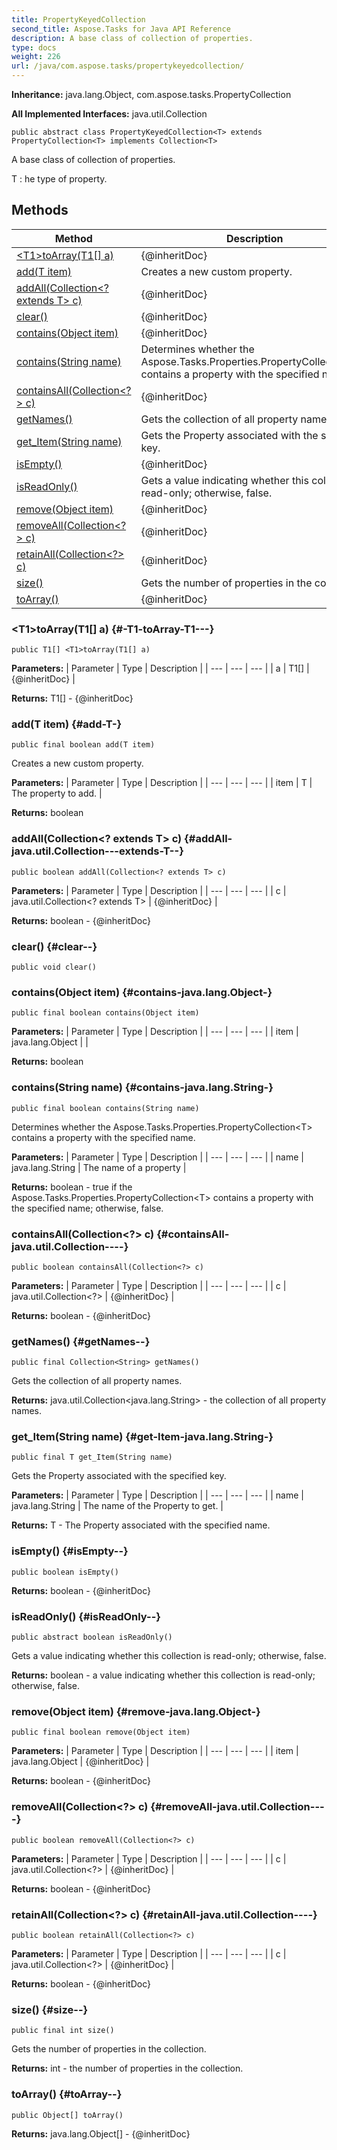 ```yaml
---
title: PropertyKeyedCollection
second_title: Aspose.Tasks for Java API Reference
description: A base class of collection of properties.
type: docs
weight: 226
url: /java/com.aspose.tasks/propertykeyedcollection/
---
```


**Inheritance:**
java.lang.Object, com.aspose.tasks.PropertyCollection

**All Implemented Interfaces:**
java.util.Collection
```
public abstract class PropertyKeyedCollection<T> extends PropertyCollection<T> implements Collection<T>
```

A base class of collection of properties.

 T : he type of property.
## Methods

| Method | Description |
| --- | --- |
| [&lt;T1&gt;toArray(T1[] a)](#-T1-toArray-T1---) | \{@inheritDoc\} |
| [add(T item)](#add-T-) | Creates a new custom property. |
| [addAll(Collection&lt;? extends T&gt; c)](#addAll-java.util.Collection---extends-T--) | \{@inheritDoc\} |
| [clear()](#clear--) | \{@inheritDoc\} |
| [contains(Object item)](#contains-java.lang.Object-) | \{@inheritDoc\} |
| [contains(String name)](#contains-java.lang.String-) | Determines whether the Aspose.Tasks.Properties.PropertyCollection&lt;T&gt; contains a property with the specified name. |
| [containsAll(Collection&lt;?&gt; c)](#containsAll-java.util.Collection----) | \{@inheritDoc\} |
| [getNames()](#getNames--) | Gets the collection of all property names. |
| [get_Item(String name)](#get-Item-java.lang.String-) | Gets the Property associated with the specified key. |
| [isEmpty()](#isEmpty--) | \{@inheritDoc\} |
| [isReadOnly()](#isReadOnly--) | Gets a value indicating whether this collection is read-only; otherwise, false. |
| [remove(Object item)](#remove-java.lang.Object-) | \{@inheritDoc\} |
| [removeAll(Collection&lt;?&gt; c)](#removeAll-java.util.Collection----) | \{@inheritDoc\} |
| [retainAll(Collection&lt;?&gt; c)](#retainAll-java.util.Collection----) | \{@inheritDoc\} |
| [size()](#size--) | Gets the number of properties in the collection. |
| [toArray()](#toArray--) | \{@inheritDoc\} |
### &lt;T1&gt;toArray(T1[] a) {#-T1-toArray-T1---}
```
public T1[] <T1>toArray(T1[] a)
```




**Parameters:**
| Parameter | Type | Description |
| --- | --- | --- |
| a | T1[] | \{@inheritDoc\} |

**Returns:**
T1[] - \{@inheritDoc\}
### add(T item) {#add-T-}
```
public final boolean add(T item)
```


Creates a new custom property.

**Parameters:**
| Parameter | Type | Description |
| --- | --- | --- |
| item | T | The property to add. |

**Returns:**
boolean
### addAll(Collection&lt;? extends T&gt; c) {#addAll-java.util.Collection---extends-T--}
```
public boolean addAll(Collection<? extends T> c)
```




**Parameters:**
| Parameter | Type | Description |
| --- | --- | --- |
| c | java.util.Collection&lt;? extends T&gt; | \{@inheritDoc\} |

**Returns:**
boolean - \{@inheritDoc\}
### clear() {#clear--}
```
public void clear()
```




### contains(Object item) {#contains-java.lang.Object-}
```
public final boolean contains(Object item)
```




**Parameters:**
| Parameter | Type | Description |
| --- | --- | --- |
| item | java.lang.Object |  |

**Returns:**
boolean
### contains(String name) {#contains-java.lang.String-}
```
public final boolean contains(String name)
```


Determines whether the Aspose.Tasks.Properties.PropertyCollection&lt;T&gt; contains a property with the specified name.

**Parameters:**
| Parameter | Type | Description |
| --- | --- | --- |
| name | java.lang.String | The name of a property |

**Returns:**
boolean - true if the Aspose.Tasks.Properties.PropertyCollection&lt;T&gt; contains a property with the specified name; otherwise, false.
### containsAll(Collection&lt;?&gt; c) {#containsAll-java.util.Collection----}
```
public boolean containsAll(Collection<?> c)
```




**Parameters:**
| Parameter | Type | Description |
| --- | --- | --- |
| c | java.util.Collection&lt;?&gt; | \{@inheritDoc\} |

**Returns:**
boolean - \{@inheritDoc\}
### getNames() {#getNames--}
```
public final Collection<String> getNames()
```


Gets the collection of all property names.

**Returns:**
java.util.Collection&lt;java.lang.String&gt; - the collection of all property names.
### get_Item(String name) {#get-Item-java.lang.String-}
```
public final T get_Item(String name)
```


Gets the Property associated with the specified key.

**Parameters:**
| Parameter | Type | Description |
| --- | --- | --- |
| name | java.lang.String | The name of the Property to get. |

**Returns:**
T - The Property associated with the specified name.
### isEmpty() {#isEmpty--}
```
public boolean isEmpty()
```




**Returns:**
boolean - \{@inheritDoc\}
### isReadOnly() {#isReadOnly--}
```
public abstract boolean isReadOnly()
```


Gets a value indicating whether this collection is read-only; otherwise, false.

**Returns:**
boolean - a value indicating whether this collection is read-only; otherwise, false.
### remove(Object item) {#remove-java.lang.Object-}
```
public final boolean remove(Object item)
```




**Parameters:**
| Parameter | Type | Description |
| --- | --- | --- |
| item | java.lang.Object | \{@inheritDoc\} |

**Returns:**
boolean - \{@inheritDoc\}
### removeAll(Collection&lt;?&gt; c) {#removeAll-java.util.Collection----}
```
public boolean removeAll(Collection<?> c)
```




**Parameters:**
| Parameter | Type | Description |
| --- | --- | --- |
| c | java.util.Collection&lt;?&gt; | \{@inheritDoc\} |

**Returns:**
boolean - \{@inheritDoc\}
### retainAll(Collection&lt;?&gt; c) {#retainAll-java.util.Collection----}
```
public boolean retainAll(Collection<?> c)
```




**Parameters:**
| Parameter | Type | Description |
| --- | --- | --- |
| c | java.util.Collection&lt;?&gt; | \{@inheritDoc\} |

**Returns:**
boolean - \{@inheritDoc\}
### size() {#size--}
```
public final int size()
```


Gets the number of properties in the collection.

**Returns:**
int - the number of properties in the collection.
### toArray() {#toArray--}
```
public Object[] toArray()
```




**Returns:**
java.lang.Object[] - \{@inheritDoc\}
